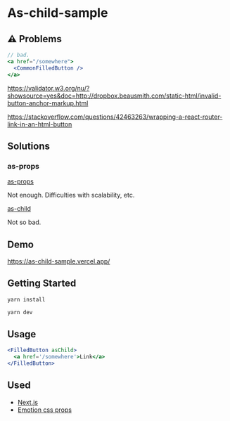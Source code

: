 # As-child-sample

## ⚠️ Problems

```jsx
// bad.
<a href="/somewhere">
  <CommonFilledButton />
</a>
```

https://validator.w3.org/nu/?showsource=yes&doc=http://dropbox.beausmith.com/static-html/invalid-button-anchor-markup.html

https://stackoverflow.com/questions/42463263/wrapping-a-react-router-link-in-an-html-button

## Solutions

### as-props
[as-props](https://www.robinwieruch.de/react-as-prop)

Not enough. Difficulties with scalability, etc.


[as-child](https://www.jacobparis.com/content/react-as-child)

Not so bad.

## Demo

https://as-child-sample.vercel.app/

## Getting Started


```bash
yarn install
```

```bash
yarn dev
```



## Usage
```jsx
<FilledButton asChild>
  <a href='/somewhere'>Link</a>
</FilledButton>
```

## Used
- [Next.js](https://nextjs.org)
- [Emotion css props](https://emotion.sh/docs/css-prop)